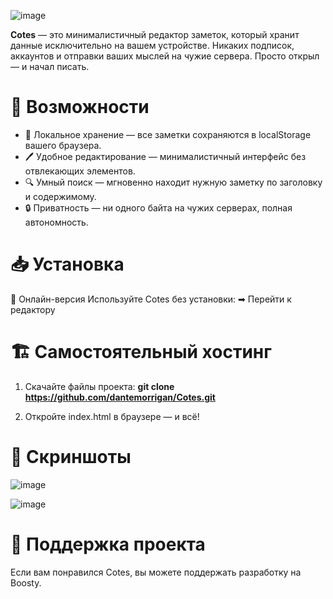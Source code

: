 ![image](https://github.com/user-attachments/assets/a3d57505-bcec-4754-be39-19fc55a4ed06)

**Cotes** — это минималистичный редактор заметок, который хранит данные исключительно на вашем устройстве. Никаких подписок, аккаунтов и отправки ваших мыслей на чужие сервера. Просто открыл — и начал писать.

# 🚀 Возможности

- 📌 Локальное хранение — все заметки сохраняются в localStorage вашего браузера.
- 🖊️ Удобное редактирование — минималистичный интерфейс без отвлекающих элементов.
- 🔍 Умный поиск — мгновенно находит нужную заметку по заголовку и содержимому.
- 🔒 Приватность — ни одного байта на чужих серверах, полная автономность.

# 📥 Установка
🔗 Онлайн-версия
Используйте Cotes без установки:
➡ Перейти к редактору

# 🏗 Самостоятельный хостинг
1) Скачайте файлы проекта: **git clone https://github.com/dantemorrigan/Cotes.git**

2) Откройте index.html в браузере — и всё!

# 🎨 Скриншоты
![image](https://github.com/user-attachments/assets/e0151c65-c654-4f00-b0da-cd7595e3d177)

![image](https://github.com/user-attachments/assets/d100e28b-b485-4525-9a93-fa8bd3a376e4)

# 💖 Поддержка проекта
Если вам понравился Cotes, вы можете поддержать разработку на Boosty.
